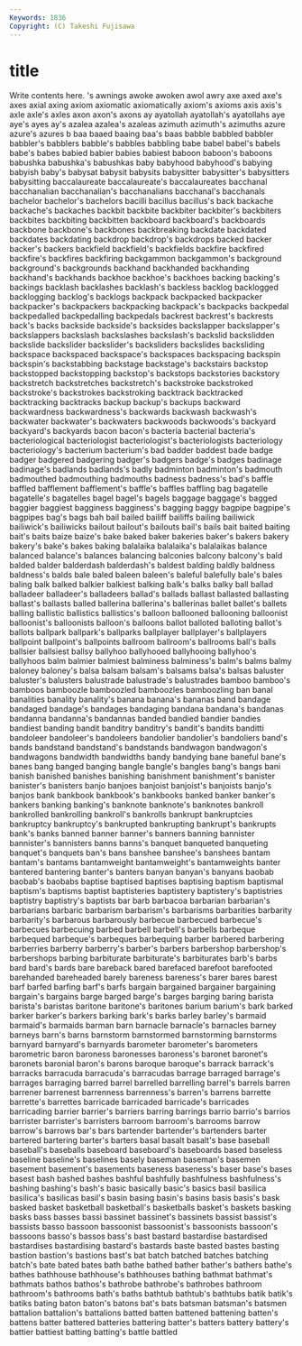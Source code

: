```yaml
---
Keywords: 1836 
Copyright: (C) Takeshi Fujisawa
---
```


# title

Write contents here.
's
awnings awoke awoken awol awry axe axed axe's axes axial
axing axiom axiomatic axiomatically axiom's axioms axis axis's axle axle's
axles axon axon's axons ay ayatollah ayatollah's ayatollahs aye aye's
ayes ay's azalea azalea's azaleas azimuth azimuth's azimuths azure azure's
azures b baa baaed baaing baa's baas babble babbled babbler
babbler's babblers babble's babbles babbling babe babel babel's babels babe's
babes babied babier babies babiest baboon baboon's baboons babushka babushka's
babushkas baby babyhood babyhood's babying babyish baby's babysat babysit babysits
babysitter babysitter's babysitters babysitting baccalaureate baccalaureate's baccalaureates bacchanal bacchanalian bacchanalian's
bacchanalians bacchanal's bacchanals bachelor bachelor's bachelors bacilli bacillus bacillus's back
backache backache's backaches backbit backbite backbiter backbiter's backbiters backbites backbiting
backbitten backboard backboard's backboards backbone backbone's backbones backbreaking backdate backdated
backdates backdating backdrop backdrop's backdrops backed backer backer's backers backfield
backfield's backfields backfire backfired backfire's backfires backfiring backgammon backgammon's background
background's backgrounds backhand backhanded backhanding backhand's backhands backhoe backhoe's backhoes
backing backing's backings backlash backlashes backlash's backless backlog backlogged backlogging
backlog's backlogs backpack backpacked backpacker backpacker's backpackers backpacking backpack's backpacks
backpedal backpedalled backpedalling backpedals backrest backrest's backrests back's backs backside
backside's backsides backslapper backslapper's backslappers backslash backslashes backslash's backslid backslidden
backslide backslider backslider's backsliders backslides backsliding backspace backspaced backspace's backspaces
backspacing backspin backspin's backstabbing backstage backstage's backstairs backstop backstopped backstopping
backstop's backstops backstories backstory backstretch backstretches backstretch's backstroke backstroked backstroke's
backstrokes backstroking backtrack backtracked backtracking backtracks backup backup's backups backward
backwardness backwardness's backwards backwash backwash's backwater backwater's backwaters backwoods backwoods's
backyard backyard's backyards bacon bacon's bacteria bacterial bacteria's bacteriological bacteriologist
bacteriologist's bacteriologists bacteriology bacteriology's bacterium bacterium's bad badder baddest bade
badge badger badgered badgering badger's badgers badge's badges badinage badinage's
badlands badlands's badly badminton badminton's badmouth badmouthed badmouthing badmouths badness
badness's bad's baffle baffled bafflement bafflement's baffle's baffles baffling bag
bagatelle bagatelle's bagatelles bagel bagel's bagels baggage baggage's bagged baggier
baggiest bagginess bagginess's bagging baggy bagpipe bagpipe's bagpipes bag's bags
bah bail bailed bailiff bailiffs bailing bailiwick bailiwick's bailiwicks bailout
bailout's bailouts bail's bails bait baited baiting bait's baits baize
baize's bake baked baker bakeries baker's bakers bakery bakery's bake's
bakes baking balalaika balalaika's balalaikas balance balanced balance's balances balancing
balconies balcony balcony's bald balded balder balderdash balderdash's baldest balding
baldly baldness baldness's balds bale baled baleen baleen's baleful balefully
bale's bales baling balk balked balkier balkiest balking balk's balks
balky ball ballad balladeer balladeer's balladeers ballad's ballads ballast ballasted
ballasting ballast's ballasts balled ballerina ballerina's ballerinas ballet ballet's ballets
balling ballistic ballistics ballistics's balloon ballooned ballooning balloonist balloonist's balloonists
balloon's balloons ballot balloted balloting ballot's ballots ballpark ballpark's ballparks
ballplayer ballplayer's ballplayers ballpoint ballpoint's ballpoints ballroom ballroom's ballrooms ball's
balls ballsier ballsiest ballsy ballyhoo ballyhooed ballyhooing ballyhoo's ballyhoos balm
balmier balmiest balminess balminess's balm's balms balmy baloney baloney's balsa
balsam balsam's balsams balsa's balsas baluster baluster's balusters balustrade balustrade's
balustrades bamboo bamboo's bamboos bamboozle bamboozled bamboozles bamboozling ban banal
banalities banality banality's banana banana's bananas band bandage bandaged bandage's
bandages bandaging bandana bandana's bandanas bandanna bandanna's bandannas banded bandied
bandier bandies bandiest banding bandit banditry banditry's bandit's bandits banditti
bandoleer bandoleer's bandoleers bandolier bandolier's bandoliers band's bands bandstand bandstand's
bandstands bandwagon bandwagon's bandwagons bandwidth bandwidths bandy bandying bane baneful
bane's banes bang banged banging bangle bangle's bangles bang's bangs
bani banish banished banishes banishing banishment banishment's banister banister's banisters
banjo banjoes banjoist banjoist's banjoists banjo's banjos bank bankbook bankbook's
bankbooks banked banker banker's bankers banking banking's banknote banknote's banknotes
bankroll bankrolled bankrolling bankroll's bankrolls bankrupt bankruptcies bankruptcy bankruptcy's bankrupted
bankrupting bankrupt's bankrupts bank's banks banned banner banner's banners banning
bannister bannister's bannisters banns banns's banquet banqueted banqueting banquet's banquets
ban's bans banshee banshee's banshees bantam bantam's bantams bantamweight bantamweight's
bantamweights banter bantered bantering banter's banters banyan banyan's banyans baobab
baobab's baobabs baptise baptised baptises baptising baptism baptismal baptism's baptisms
baptist baptisteries baptistery baptistery's baptistries baptistry baptistry's baptists bar barb
barbacoa barbarian barbarian's barbarians barbaric barbarism barbarism's barbarisms barbarities barbarity
barbarity's barbarous barbarously barbecue barbecued barbecue's barbecues barbecuing barbed barbell
barbell's barbells barbeque barbequed barbeque's barbeques barbequing barber barbered barbering
barberries barberry barberry's barber's barbers barbershop barbershop's barbershops barbing barbiturate
barbiturate's barbiturates barb's barbs bard bard's bards bare bareback bared
barefaced barefoot barefooted barehanded bareheaded barely bareness bareness's barer bares
barest barf barfed barfing barf's barfs bargain bargained bargainer bargaining
bargain's bargains barge barged barge's barges barging baring barista barista's
baristas baritone baritone's baritones barium barium's bark barked barker barker's
barkers barking bark's barks barley barley's barmaid barmaid's barmaids barman
barn barnacle barnacle's barnacles barney barneys barn's barns barnstorm barnstormed
barnstorming barnstorms barnyard barnyard's barnyards barometer barometer's barometers barometric baron
baroness baronesses baroness's baronet baronet's baronets baronial baron's barons baroque
baroque's barrack barrack's barracks barracuda barracuda's barracudas barrage barraged barrage's
barrages barraging barred barrel barrelled barrelling barrel's barrels barren barrener
barrenest barrenness barrenness's barren's barrens barrette barrette's barrettes barricade barricaded
barricade's barricades barricading barrier barrier's barriers barring barrings barrio barrio's
barrios barrister barrister's barristers barroom barroom's barrooms barrow barrow's barrows
bar's bars bartender bartender's bartenders barter bartered bartering barter's barters
basal basalt basalt's base baseball baseball's baseballs baseboard baseboard's baseboards
based baseless baseline baseline's baselines basely baseman baseman's basemen basement
basement's basements baseness baseness's baser base's bases basest bash bashed
bashes bashful bashfully bashfulness bashfulness's bashing bashing's bash's basic basically
basic's basics basil basilica basilica's basilicas basil's basin basing basin's
basins basis basis's bask basked basket basketball basketball's basketballs basket's
baskets basking basks bass basses bassi bassinet bassinet's bassinets bassist
bassist's bassists basso bassoon bassoonist bassoonist's bassoonists bassoon's bassoons basso's
bassos bass's bast bastard bastardise bastardised bastardises bastardising bastard's bastards
baste basted bastes basting bastion bastion's bastions bast's bat batch
batched batches batching batch's bate bated bates bath bathe bathed
bather bather's bathers bathe's bathes bathhouse bathhouse's bathhouses bathing bathmat
bathmat's bathmats bathos bathos's bathrobe bathrobe's bathrobes bathroom bathroom's bathrooms
bath's baths bathtub bathtub's bathtubs batik batik's batiks bating baton
baton's batons bat's bats batsman batsman's batsmen battalion battalion's battalions
batted batten battened battening batten's battens batter battered batteries battering
batter's batters battery battery's battier battiest batting batting's battle battled
